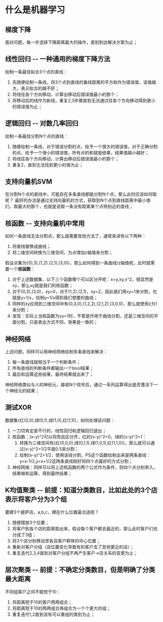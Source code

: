 # 什么是机器学习
## 梯度下降
面对问题，每一步选择下降距离最大的操作，直到到达解决方案为止；

## 线性回归 -- 一种通用的梯度下降方法
绘制一条最佳拟合3个点的直线：
1. 先随便绘制一条线，将3个点到直线的垂线距离的平方和作为错误值，该值越大，表示拟合的越不好；
2. 将线往各个方向移动，计算出移动后错误值最小的那个；
3. 将移动后的线作为新线，重复2,3步骤直到无法通过往各个方向移动得到更小的错误值为止；

## 逻辑回归 -- 对数几率回归
绘制一条最佳分割N个点的直线：
1. 随便绘制一条线，对于错误分割的点，给予一个很大的错误值，对于正确分割的点，给予一个很小的错误值，所有点的和就是结果，结果值越小越好；
2. 将线往各个方向移动，计算出移动后错误值最小的那个；
3. 重复2，直到无法找到更小的值为止；

## 支持向量机SVM
在分割N个点的直线中，可能存在多条直线都能分割N个点，那么此时应该如何取呢？
    最好的办法是通过支持向量机的方式，获取到N个点到直线距离中最小值们，取最大的那个，也就是说取一条没有距离某个点特别近的直线；

## 核函数 -- 支持向量机中常用
如何一条直线无法分割点，那么就需要其他方法了，通常来讲有以下两种：
1. 将直线替换成曲线；
2. 将二维空间转换为三维空间，为点增加z轴值来分割；

假设点集为{(0,3),(1,2),(2,1),(3,0)}，那么如何得到一条曲线/z轴值呢，此时就需要一个**核函数**：
1. 对于上述数据集，以下三个函数哪个可以区分开呢：x+y,xy,x^2，很显然是xy，那么xy就是我们的核函数；
2. 对于(0,3),(3,0)，xy=0，对于(1,2),(2,1)，xy=2，因此我们用xy=1来分割，也就是y=1/x，绘制y=1/x得到我们想要的曲线；
3. 同样的xy应用到三维空间中有(0,3,0),(1,2,2),(2,1,2),(3,0,0)，那么就使用z为1来分割；
4. 发现：实际上当核函数为xy=1时，不管是作用于曲线分割，还是三维空间的平面分割，只是表达方式不同，效果是一致的；

## 神经网络
上述问题，同样可以用神经网络绘制多条直线来解决：
1. 每一条直线就相当于一个判断条件；
2. 所有直线的判断条件都输出一个bool结果；
3. 最后和运算这些结果，最终结果就出来了；

神经网络类似与人的神经元，接收N个信号后，通过一系列运算得出是否激活下一个神经元的结果；

## 测试XOR
数据集{红(0,0),绿(0,1),绿(1,0),红(1,1)}，如何处理该问题：
1. 一刀切肯定是不行的，线性回归和逻辑回归退出；
2. 核函数：(x-y)^2可以将而且区分开，红的(x-y)^2=0，绿的(x-y)^2=1：
    1. 转换为三维空间有{红(0,0,0),绿(0,1,1),绿(1,0,1),红(1,1,0)}，那么就可以通过(x-y)^2=1/2平面0.5来分割；
    2. 绘制(x-y)^2=1/2，使用该线分割，PS这个函数绘制出来是两条直线：y=x-1/2,y=x+1/2这两条直线刚好将四个点最好的方式分割；
3. 神经网络：同样可以将上述核函数的两个公式作为条件，将四个点分别带入，结果做和运算，得到最终结果；

## K均值聚类 -- 前提：知道分类数目，比如此处的3个店表示将客户分为3个组
要建3个披萨店，a,b,c，建在什么位置最合适呢？
1. 随便摆放3个位置；
2. 将客户到各个店的距离取出来，假设每个客户都去最近的，那么此时客户们也分成了3组；
3. 将3个店分别移动至各自客户群体的中心位置；
4. 重新对客户分组（店位置变化导致有的客户去了其他更近的店）；
5. 重复迭代2,3,4直到对客户分组不再产生客户->店关系的变更为止；

## 层次聚类 -- 前提：不确定分类数目，但是明确了分类最大距离
不同组客户之间不能短于10：
1. 将距离短于10的客户两两组合；
2. 将距离短于10的两两组合再组合为一个个更大的组；
3. 重复迭代1,2直到没有可以重组的类别为止；

